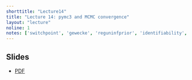 ```yaml
---
shorttitle: "Lecture14"
title: "Lecture 14: pymc3 and MCMC convergence"
layout: "lecture"
noline: 1
notes: ['switchpoint', 'gewecke', 'reguninfprior', 'identifiability', 'uiridgelasso']
---
```


## Slides

- [PDF](../slides/lecture14.pdf)
